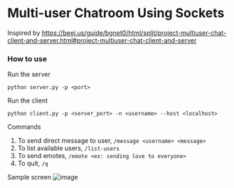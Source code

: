 # Multi-user Chatroom Using Sockets

Inspired by https://beej.us/guide/bgnet0/html/split/project-multiuser-chat-client-and-server.html#project-multiuser-chat-client-and-server

### How to use

Run the server

`python server.py -p <port>`

Run the client

`python client.py -p <server_port> -n <username> --host <localhost>`

Commands

1. To send direct message to user, `/message <username> <message>`
2. To list available users, `/list-users`
3. To send emotes, `/emote <ex: sending love to everyone>`
4. To quit, `/q`

Sample screen
![image](https://github.com/chineduede/socket_chat/assets/68916856/053e9cb9-34b2-4a07-89f9-48bfe92476a6)
